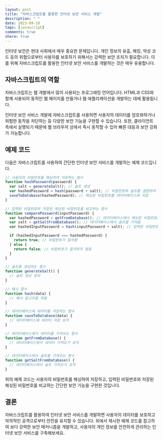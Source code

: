 ```yaml
---
layout: post
title: "자바스크립트를 활용한 인터넷 보안 서비스 개발"
description: " "
date: 2023-09-10
tags: [javascript]
comments: true
share: true
---
```


인터넷 보안은 현대 사회에서 매우 중요한 문제입니다. 개인 정보의 유출, 해킹, 악성 코드 등의 위협으로부터 사용자를 보호하기 위해서는 강력한 보안 조치가 필요합니다. 이를 위해 자바스크립트를 활용한 인터넷 보안 서비스를 개발하는 것은 매우 유용합니다.

## 자바스크립트의 역할

자바스크립트는 웹 개발에서 많이 사용되는 프로그래밍 언어입니다. HTML과 CSS와 함께 사용되어 동적인 웹 페이지를 만들거나 웹 애플리케이션을 개발하는 데에 활용됩니다. 

인터넷 보안 서비스 개발에 자바스크립트를 사용하면 사용자의 데이터를 암호화하거나 위험한 동작을 차단하는 등 다양한 보안 기능을 구현할 수 있습니다. 또한, 클라이언트 측에서 실행되기 때문에 웹 브라우저 상에서 즉시 동작할 수 있어 빠른 대응과 보안 강화가 가능합니다.

## 예제 코드

다음은 자바스크립트를 사용하여 간단한 인터넷 보안 서비스를 개발하는 예제 코드입니다.

```javascript
// 사용자의 비밀번호를 해싱하여 저장하는 함수
function hashPassword(password) {
  var salt = generateSalt(); // 솔트 생성
  var hashedPassword = hash(password + salt); // 비밀번호와 솔트를 결합하여 해시
  saveToDatabase(hashedPassword); // 해싱된 비밀번호를 데이터베이스에 저장
}

// 입력된 비밀번호와 저장된 해싱된 비밀번호를 비교하는 함수
function comparePassword(inputPassword) {
  var hashedPassword = getFromDatabase(); // 데이터베이스에서 해싱된 비밀번호를 가져옴
  var salt = getSaltFromDatabase(); // 데이터베이스에서 솔트를 가져옴
  var hashedInputPassword = hash(inputPassword + salt); // 입력된 비밀번호와 솔트를 결합하여 해시

  if (hashedInputPassword === hashedPassword) {
    return true; // 비밀번호가 일치함
  } else {
    return false; // 비밀번호가 일치하지 않음
  }
}

// 솔트를 생성하는 함수
function generateSalt() {
  // 솔트 생성 로직
}

// 해시 함수
function hash(data) {
  // 해시 알고리즘 적용
}

// 데이터베이스에 데이터를 저장하는 함수
function saveToDatabase(data) {
  // 데이터베이스에 데이터 저장 로직
}

// 데이터베이스에서 데이터를 가져오는 함수
function getFromDatabase() {
  // 데이터베이스에서 데이터 가져오기 로직
}

// 데이터베이스에서 솔트를 가져오는 함수
function getSaltFromDatabase() {
  // 데이터베이스에서 솔트 가져오기 로직
}
```

위의 예제 코드는 사용자의 비밀번호를 해싱하여 저장하고, 입력된 비밀번호와 저장된 해싱된 비밀번호를 비교하는 간단한 보안 기능을 구현한 것입니다.

## 결론

자바스크립트를 활용하여 인터넷 보안 서비스를 개발하면 사용자의 데이터를 보호하고 악의적인 공격으로부터 안전을 유지할 수 있습니다. 위에서 제시한 예제 코드를 참고하여 보다 강력한 보안 메커니즘을 개발하고, 사용자의 개인 정보를 안전하게 관리하는 인터넷 보안 서비스를 구축해보세요.